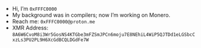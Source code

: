 - Hi, I’m `0xFFFC0000`
- My background was in compilers; now I’m working on Monero.
- Reach me: `0xFFFC0000@proton.me`
- XMR Address: `8A6W6CvoM8i3Wr5GosNS4KTGbe3mFZSmJPCn6moju7E8NEhiL4WiP5QJTDd1eLGSbcCxzLs3PU2PL9H6XcGdBCQLDGdFe7W`
